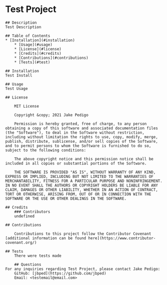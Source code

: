 # Test Project

    ## Description
    Test Description

    ## Table of Contents
    * [Installation](#installation)
        * [Usage](#usage)
        * [License](#license)
        * [Credits](#credits)
        * [Contributions](#contributions)
        * [Tests](#test)

    ## Installation
    Test Install

    ## Usage
    Test Usage

    ## License

        MIT License

        Copyright &copy; 2021 Jake Pedigo

        Permission is hereby granted, free of charge, to any person obtaining a copy of this software and associated documentation files (the "Software"), to deal in the Software without restriction, including without limitation the rights to use, copy, modify, merge, publish, distribute, sublicense, and/or sell copies of the Software, and to permit persons to whom the Software is furnished to do so, subject to the following conditions:

        The above copyright notice and this permission notice shall be included in all copies or substantial portions of the Software.

        THE SOFTWARE IS PROVIDED "AS IS", WITHOUT WARRANTY OF ANY KIND, EXPRESS OR IMPLIED, INCLUDING BUT NOT LIMITED TO THE WARRANTIES OF MERCHANTABILITY, FITNESS FOR A PARTICULAR PURPOSE AND NONINFRINGEMENT. IN NO EVENT SHALL THE AUTHORS OR COPYRIGHT HOLDERS BE LIABLE FOR ANY CLAIM, DAMAGES OR OTHER LIABILITY, WHETHER IN AN ACTION OF CONTRACT, TORT OR OTHERWISE, ARISING FROM, OUT OF OR IN CONNECTION WITH THE SOFTWARE OR THE USE OR OTHER DEALINGS IN THE SOFTWARE.

    ## Credits
        ### Contributors
        undefined

    ## Contributions

        Contributions to this project follow the Contributor Covenant [additional information can be found here](https://www.contributor-covenant.org/)

    ## Tests
        There were tests made

        ## Questions
    For any inquiries regarding Test Project, please contact Jake Pedigo:
        GitHub: [jbped](https://github.com/jbped)
        Email: <testemail@email.com>